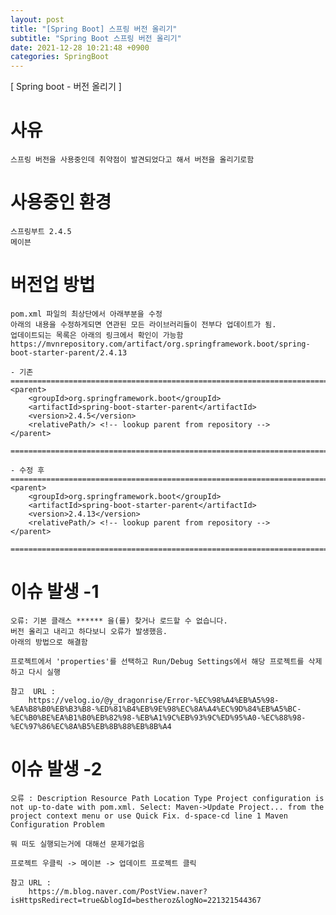 ```yaml
---
layout: post
title: "[Spring Boot] 스프링 버전 올리기"
subtitle: "Spring Boot 스프링 버전 올리기"
date: 2021-12-28 10:21:48 +0900
categories: SpringBoot
---
```

[ Spring boot - 버전 올리기 ]

# 사유
	스프링 버전을 사용중인데 취약점이 발견되었다고 해서 버전을 올리기로함

# 사용중인 환경
	스프링부트 2.4.5
	메이븐

# 버전업 방법
	
	pom.xml 파일의 최상단에서 아래부분을 수정
	아래의 내용을 수정하게되면 연관된 모든 라이브러리들이 전부다 업데이트가 됨.
	업데이트되는 목록은 아래의 링크에서 확인이 가능함
	https://mvnrepository.com/artifact/org.springframework.boot/spring-boot-starter-parent/2.4.13
	
	- 기존
	====================================================================================================
    <parent>
        <groupId>org.springframework.boot</groupId>
        <artifactId>spring-boot-starter-parent</artifactId>
        <version>2.4.5</version>
        <relativePath/> <!-- lookup parent from repository -->
    </parent>	
	
	====================================================================================================

	- 수정 후 
	====================================================================================================
    <parent>
        <groupId>org.springframework.boot</groupId>
        <artifactId>spring-boot-starter-parent</artifactId>
        <version>2.4.13</version>
        <relativePath/> <!-- lookup parent from repository -->
    </parent>	
	
	====================================================================================================

# 이슈 발생 -1
	오류: 기본 클래스 ****** 을(를) 찾거나 로드할 수 없습니다.
	버전 올리고 내리고 하다보니 오류가 발생했음.
	아래의 방법으로 해결함
	
	프로젝트에서 'properties'를 선택하고 Run/Debug Settings에서 해당 프로젝트를 삭제하고 다시 실행 

	참고  URL : 
		https://velog.io/@y_dragonrise/Error-%EC%98%A4%EB%A5%98-%EA%B8%B0%EB%B3%B8-%ED%81%B4%EB%9E%98%EC%8A%A4%EC%9D%84%EB%A5%BC-%EC%B0%BE%EA%B1%B0%EB%82%98-%EB%A1%9C%EB%93%9C%ED%95%A0-%EC%88%98-%EC%97%86%EC%8A%B5%EB%8B%88%EB%8B%A4
		
		
# 이슈 발생 -2		
	오류 : Description Resource Path Location Type Project configuration is not up-to-date with pom.xml. Select: Maven->Update Project... from the project context menu or use Quick Fix. d-space-cd line 1 Maven Configuration Problem

	뭐 떠도 실행되는거에 대해선 문제가없음
	
	프로젝트 우클릭 -> 메이븐 -> 업데이트 프로젝트 클릭
	
	참고 URL : 
		https://m.blog.naver.com/PostView.naver?isHttpsRedirect=true&blogId=bestheroz&logNo=221321544367
